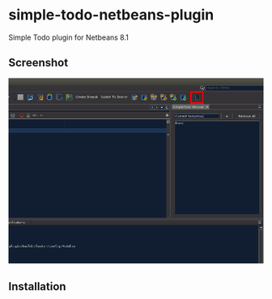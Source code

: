 # simple-todo-netbeans-plugin
Simple Todo plugin for Netbeans 8.1

Screenshot
----------

![screenshot](screenshot.png "Simple Todo toolbar icon")

Installation
------------